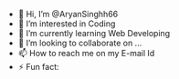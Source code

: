 - 👋 Hi, I’m @AryanSinghh66
- 👀 I’m interested in Coding
- 🌱 I’m currently learning Web Developing
- 💞️ I’m looking to collaborate on ...
- 📫 How to reach me on my E-mail Id
- ⚡ Fun fact: 

<!---
AryanSinghh66/AryanSinghh66 is a ✨ special ✨ repository because its `README.md` (this file) appears on your GitHub profile.
You can click the Preview link to take a look at your changes.
--->
